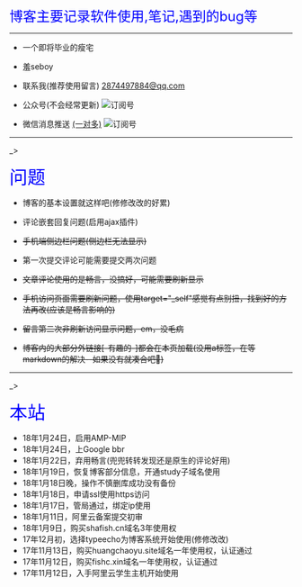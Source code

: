 <font color="blue" size="5" align="center">博客主要记录软件使用,笔记,遇到的bug等</font>

--------------------------------------------------------------------------------

- 一个即将毕业的瘦宅

- 羞seboy

- 联系我(推荐使用留言) 2874497884@qq.com

- 公众号(不会经常更新) ![订阅号](https://shafish.cn/image/fishxx.jpg)

- 微信消息推送 [(一对多)](https://pushbear.ftqq.com/admin/#/) ![订阅号](https://study.shafish.cn/image/subscribe.png)

--------------------------------------------------------------------------------

_>

<font color="blue" size="6" align="center">问题</font>

- 博客的基本设置就这样吧(修修改改的好累)

- 评论嵌套回复问题(启用ajax插件)

- ~~手机端侧边栏问题(侧边栏无法显示)~~

- 第一次提交评论可能需要提交两次问题

- ~~文章评论使用的是畅言，没搞好，可能需要刷新显示~~

- ~~手机访问页面需要刷新问题，使用target="_self"感觉有点别扭，找到好的方法再改(应该是畅言影响的)~~

- ~~留言第二次非刷新访问显示问题，em，没毛病~~

- ~~博客内的大部分外链接[-有趣的-]都会在本页加载(没用a标签，在等markdown的解决--如果没有就凑合吧:triumph:)~~

--------------------------------------------------------------------------------

_>

<font color="blue" size="6" align="center">本站</font>

- 18年1月24日，启用AMP-MIP
- 18年1月24日，上Google bbr
- 18年1月22日，弃用畅言(兜兜转转发现还是原生的评论好用)
- 18年1月19日，恢复博客部分信息，开通study子域名使用
- 18年1月18日晚，操作不慎删库成功没有备份
- 18年1月18日，申请ssl使用https访问
- 18年1月17日，管局通过，绑定ip使用
- 18年1月11日，阿里云备案提交初审
- 18年1月9日，购买shafish.cn域名3年使用权
- 17年12月初，选择typeecho为博客系统开始使用(修修改改)
- 17年11月13日，购买huangchaoyu.site域名一年使用权，认证通过
- 17年11月12日，购买fishc.xin域名一年使用权，认证通过
- 17年11月12日，入手阿里云学生主机开始使用
